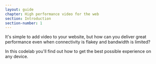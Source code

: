 ```yaml
---
layout: guide
chapter: High performance video for the web
section: Introduction
section-number: 1
---
```


It's simple to add video to your website, but how can you deliver great
performance even when connectivity is flakey and bandwidth is limited?

In this codelab you'll find out how to get the best possible experience
on any device.
